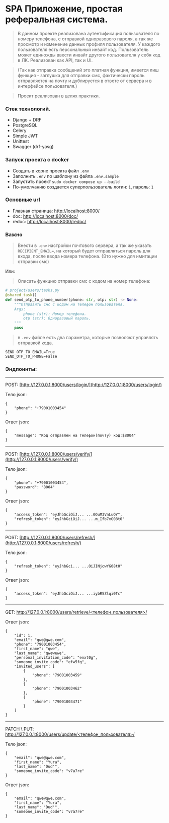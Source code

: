 # SPA Приложение, простая реферальная система.
> В данном проекте реализована аутентификация пользователя по номеру телефона, с отправкой одноразового пароля, а так же просмотр и изменение данных профиля пользователя. У каждого пользователя есть персональный инвайт код.
Пользователь может единожды ввести инвайт другого пользователя у себя код в ЛК. Реализован как API, так и UI.

>(Так как отправка сообщений это платная функция, имеется лиш функция - заглушка для отправки смс, фактически пароль отправляется на почту и дублируется в ответе от сервера и в интерфейсе пользователя.)

> Проект реализован в целях практики.

### Стек технологий.
- Django + DRF
- PostgreSQL
- Celery
- Simple JWT
- Unittest
- Swagger (drf-yasg)

### Запуск проекта с docker
- Создать в корне проекта файл `.env`
- Заполнить `.env` по шаблону из файла `.env.sample`
- Запустить проект `sudo docker compose up --build`
- По-умолчанию создается суперпользователь логин: `1`, пароль: `1`

### Основные url
- Главная страница: [http://localhost:8000/](http://localhost:8000/)
- doc: [http://localhost:8000/doc/](http://localhost:8000/doc/)
- redoc: [http://localhost:8000/redoc/](http://localhost:8000/redoc/)

### Важно
>Внести в `.env` настройки почтового сервера, а так же указать `RECIPIENT_EMAIL=`, на который будет отправляться пароль для входа, после ввода номера телефона. (Это нужно для имитации отправки смс)

Или:
>Описать функцию отправки смс с кодом на номер телефона:
```Python
# project/users/tasks.py
@shared_task()
def send_otp_to_phone_number(phone: str, otp: str) -> None:
    """Отправить смс с кодом на телефон пользователя.
    Args:
        phone (str): Номер телефона.
        otp (str): Одноразовый пароль.
    """
    pass
```
>в `.env` файле есть два параметра, которые позволяют управлять отправкой кода.
```
SEND_OTP_TO_EMAIL=True 
SEND_OTP_TO_PHONE=False
``` 

### Эндпоинты:
---
POST: [http://127.0.0.1:8000/users/login/](http://127.0.0.1:8000/users/login/)

Тело json:
```
{
    "phone": "+79001003454"
}
``` 
Ответ json:
```
{
    "message": "Код отправлен на телефон(почту) код:$8004"
}
```
---
POST: [http://127.0.0.1:8000/users/verify/](http://127.0.0.1:8000/users/verify/)

Тело json:
```
{
    "phone": "+79001003454",
    "password": "8004"
}
``` 
Ответ json:
```
{
    "access_token": "eyJhbGciOiJ... ...0OuM3VnLuQY",
    "refresh_token": "eyJhbGciOiJ... ...m_Ifb7xG08t0"
}
```
---
POST: [http://127.0.0.1:8000/users/refresh/](http://127.0.0.1:8000/users/refresh/)

Тело json:
```
{
    "refresh_token": "eyJhbGci... ...OiJINjcwYG08t0"
}
``` 
Ответ json:
```
{
    "access_token": "eyJhbGciOiJ... ...iybRSZlqi0Tc"
}
```
---
GET: [http://127.0.0.1:8000/users/retrieve/<телефон_пользователя>/](http://127.0.0.1:8000/users/retrieve/<телефон_пользователя>/)

Ответ json:
```
{
    "id": 1,
    "email": "qwe@qwe.com",
    "phone": "79001003454",
    "first_name": "qwe",
    "last_name": "qwewewe",
    "personal_invitation_code": "enxt0g",
    "someone_invite_code": "efw5fg",
    "invited_users": [
        {
            "phone": "79001003459"
        },
        {
            "phone": "79001003462"
        },
        {
            "phone": "79001003471"
        }
    ]
}
```
---
PATCH \ PUT: [http://127.0.0.1:8000/users/update/<телефон_пользователя>/](http://127.0.0.1:8000/users/update/<телефон_пользователя>/)

Тело json:
```
{
    "email": "qwe@qwe.com",
    "first_name": "Yura",
    "last_name": "Dud'",
    "someone_invite_code": "v7a7re"
}
``` 
Ответ json:
```
{
    "email": "qwe@qwe.com",
    "first_name": "Yura",
    "last_name": "Dud'",
    "someone_invite_code": "v7a7re"
}
```